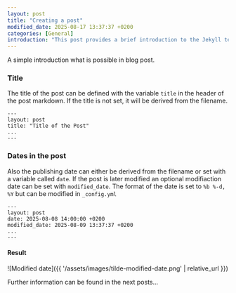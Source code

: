 ```yaml
---
layout: post
title: "Creating a post"
modified_date: 2025-08-17 13:37:37 +0200
categories: [General]
introduction: "This post provides a brief introduction to the Jekyll template and describes the basic functionality of variables in the header and their application on the page."
---
```


A simple introduction what is possible in blog post.

### Title

The title of the post can be defined with the variable `title` in the header of the post markdown. If the title is not set, it will be derived from the filename.

```
---
layout: post
title: "Title of the Post"
...
---
```

### Dates in the post

Also the publishing date can either be derived from the filename or set with a variable called `date`. If the post is later modified an optional modifiaction date can be set with `modified_date`. The format of the date is set to `%b %-d, %Y` but can be modified in `_config.yml`

```
---
layout: post
date: 2025-08-08 14:00:00 +0200
modified_date: 2025-08-09 13:37:37 +0200
...
---
```

#### Result

![Modified date]({{ '/assets/images/tilde-modified-date.png' | relative_url }})

Further information can be found in the next posts...